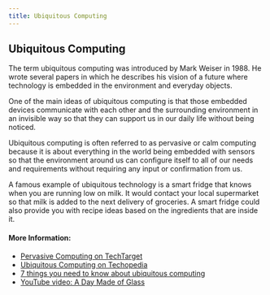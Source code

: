 ```yaml
---
title: Ubiquitous Computing
---
```

## Ubiquitous Computing
The term ubiquitous computing was introduced by Mark Weiser in 1988. He wrote several papers in which he describes his vision of a future where technology is embedded in the environment and everyday objects.

One of the main ideas of ubiquitous computing is that those embedded devices communicate with each other and the surrounding environment in an invisible way so that they can support us in our daily life without being noticed.

Ubiquitous computing is often referred to as pervasive or calm computing because it is about everything in the world being embedded with sensors so that the environment around us can configure itself to all of our needs and requirements without requiring any input or confirmation from us.

A famous example of ubiquitous technology is a smart fridge that knows when you are running low on milk. It would contact your local supermarket so that milk is added to the next delivery of groceries. A smart fridge could also provide you with recipe ideas based on the ingredients that are inside it.

#### More Information:
* [Pervasive Computing on TechTarget](http://internetofthingsagenda.techtarget.com/definition/pervasive-computing-ubiquitous-computing)
* [Ubiquitous Computing on Techopedia](https://www.techopedia.com/definition/22702/ubiquitous-computing)
* [7 things you need to know about ubiquitous computing](http://www.monitis.com/blog/top-7-things-you-need-to-know-about-ubiquitous-computing/)
* [YouTube video: A Day Made of Glass](https://youtu.be/jZkHpNnXLB0)